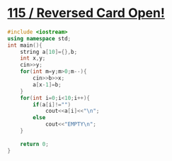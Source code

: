 # [115 / Reversed Card Open!](https://toj.tfcis.org/oj/pro/115/)
```cpp
#include <iostream>
using namespace std;
int main(){
	string a[10]={},b;
	int x,y;
	cin>>y;
	for(int m=y;m>0;m--){
		cin>>b>>x;
		a[x-1]=b;
	}
	for(int i=0;i<10;i++){
		if(a[i]!="")
			cout<<a[i]<<"\n";
		else
			cout<<"EMPTY\n";
	}
	
	return 0;
}
```
